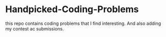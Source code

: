 # Handpicked-Coding-Problems
this repo contains coding problems that I find interesting. 
And also adding my contest ac submissions.
